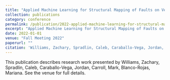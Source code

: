 ```yaml
---
title: "Applied Machine Learning for Structural Mapping of Faults on Venus"
collection: publications
category: conference
permalink: /publication/2022-applied-machine-learning-for-structural-mapping-of-faults-on-venus
excerpt: "Applied Machine Learning for Structural Mapping of Faults on Venus by Williams, Zachary et al."
date: 2022-01-01
venue: "Fall Meeting 2022"
paperurl: ""
citation: 'Williams, Zachary, Spradlin, Caleb, Caraballo-Vega, Jordan, Carroll, Mark, Blanco-Rojas, Mariana (2022). "Applied Machine Learning for Structural Mapping of Faults on Venus." <i>Fall Meeting 2022</i>.'
---
```


This publication describes research work presented by Williams, Zachary, Spradlin, Caleb, Caraballo-Vega, Jordan, Carroll, Mark, Blanco-Rojas, Mariana. See the venue for full details.
